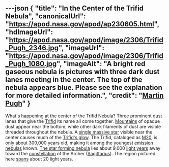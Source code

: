 ---json
{
  "title": "In the Center of the Trifid Nebula",
  "canonicalUrl": "https://apod.nasa.gov/apod/ap230605.html",
  "hdImageUrl": "https://apod.nasa.gov/apod/image/2306/Trifid_Pugh_2346.jpg",
  "imageUrl": "https://apod.nasa.gov/apod/image/2306/Trifid_Pugh_1080.jpg",
  "imageAlt": "A bright red gaseous nebula is pictures with three dark dust lanes meeting in the center. The top of the nebula appears blue. Please see the explanation for more detailed information.",
  "credit": "[Martin Pugh](https://www.martinpughastrophotography.space/about)"
}
---

What's happening at the center of the Trifid Nebula? Three prominent [dust](https://apod.nasa.gov/apod/ap030706.html) lanes that give the [Trifid](https://apod.nasa.gov/apod/ap110513.html) its name all come together. [Mountains](https://apod.nasa.gov/apod/ap201222.html) of opaque dust appear near the bottom, while other dark filaments of dust are visible threaded throughout the nebula. A [single massive star](https://ui.adsabs.harvard.edu/abs/2001ApJ...562..446R/abstract) visible near the center causes much of the [Trifid's glow](https://apod.nasa.gov/apod/ap980828.html). The Trifid, cataloged as [M20](https://en.wikipedia.org/wiki/Trifid_Nebula), is only about 300,000 years old, making it among the youngest [emission nebulas](https://apod.nasa.gov/apod/emission_nebulae.html) known. [The star forming nebula](https://www.youtube.com/watch?v=xe3lYHcmbEI) lies about 9,000 [light years](https://starchild.gsfc.nasa.gov/docs/StarChild/questions/question19.html) away toward the [constellation](https://spaceplace.nasa.gov/constellations/en/) of the Archer ([Sagittarius](https://chandra.harvard.edu/photo/constellations/sagittarius.html)). The region pictured here [spans](https://media.istockphoto.com/id/1170788685/photo/jumping-cat.jpg?s=612x612&w=0&k=20&c=_Ot_m-qULa-AS2ueDMH8Qc4vu8jdsNso2hzIxsVGjTw=) about 20 light years.
